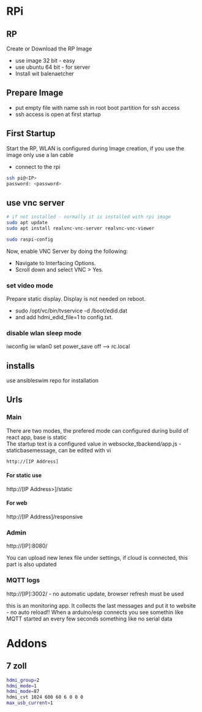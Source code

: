 # RPi

## RP

Create or Download the RP Image

* use image 32 bit - easy
* use ubuntu 64 bit - for server 
* Install wit balenaetcher

## Prepare Image

* put empty file with name ssh in root boot partition for ssh access
* ssh access is open at first startup

## First Startup

Start the RP, WLAN is configured during Image creation, if you use the image only use a lan cable  

* connect to the rpi

```bash
ssh pi@<IP>
password: <password>
```

## use vnc server

```bash
# if not installed - normally it is installed with rpi image
sudo apt update
sudo apt install realvnc-vnc-server realvnc-vnc-viewer

sudo raspi-config
```

Now, enable VNC Server by doing the following:

* Navigate to Interfacing Options.
* Scroll down and select VNC > Yes.


### set video mode

Prepare static display. Display is not needed on reboot.

* sudo /opt/vc/bin/tvservice -d /boot/edid.dat
* and add hdmi_edid_file=1 to config.txt.


### disable wlan sleep mode

iwconfig
iw wlan0 set power_save off
--> rc.local

## installs

use ansibleswim repo for installation
## Urls

### Main

There are two modes, the prefered mode can configured during build of react app, base is static  
The startup text is a configured value in websocke_tbackend/app.js - staticbasemessage, can be edited with vi  

```html
http://[IP Address]
```

#### For static use

http://[IP Address>]/static

#### For web

http://[IP Address]/responsive

### Admin

http://[IP]:8080/

You can upload new lenex file under settings, if cloud is connected, this part is also updated  

### MQTT logs

http://[IP]:3002/ - no automatic update, browser refresh must be used

this is an monitoring app. It collects the last messages and put it to website - no auto reload!! When a arduino/esp connects you see somethin like MQTT started an every few seconds something like no serial data

# Addons

## 7 zoll

```bash
hdmi_group=2
hdmi_mode=1
hdmi_mode=87
hdmi_cvt 1024 600 60 6 0 0 0
max_usb_current=1 
```